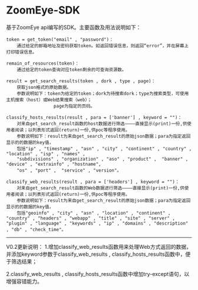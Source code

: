 # ZoomEye-SDK

基于ZoomEye api编写的SDK。主要函数及用法说明如下：

    token = get_token("email" , "password")：
        通过给定的邮箱地址及密码获取token。如返回错误信息，则返回“error”，并在屏幕上打印错误信息。
    
    remain_of_resources(token)：
        通过给定的token查询对应token剩余的可查询资源数。
    
    result = get_search_results(token , dork , type , page)：
        获取json格式的原始数据。
        参数说明如下：token为给定的token；dork为待搜索dork；type为搜索类型，可使用主机搜索（host）或Web结果搜索（web）；
                      page为指定的页码。
    
    classify_hosts_results(result , para = ['banner'] , keyword = "")：
        对来自get_search_result函数的host数据进行筛选————直接显示(print)一份,供使用者阅读；以列表形式返回(return)一份,供poc等程序使用。
        参数说明如下：result为来自get_search_result的原始json数据；para为指定返回显示的的数据的key值，
        包括"ip" , "timestamp" , "asn" , "city" , "continent" , "country" , "location" , "isp" , "names" , 
        "subdivisions" , "organization" , "aso" , "product" ,  "banner" , "device" , "extrainfo" , "hostname", 
        "os" , "port" ,  "service" , "version"。 

    classify_web_results(result , para = ['headers'] , keyword = "")：
        对来自get_search_result函数的Web数据进行筛选————直接显示(print)一份,供使用者阅读；以列表形式返回(return)一份,供poc等程序使用。
        参数说明如下：result为来自get_search_result的原始json数据；para为指定返回显示的的数据的key值，
        包括"geoinfo" , "city" , "asn" , "location" , "continent" , "country" , "headers" , "webapp" , "title" , "site" , "server" , "plugin" , "language" , "keywords" , "ip" , "domains" , "description" , "db" , "check_time"。 
_______________________________________________________________________________________________________________________________________
V0.2更新说明：
1.增加classify_web_results函数用来处理Web方式返回的数据，并添加keyword参数于classify_web_results , classify_hosts_results函数中，便于筛选结果；

2.classify_web_results , classify_hosts_results函数中增加try-except语句，以增强容错能力。
